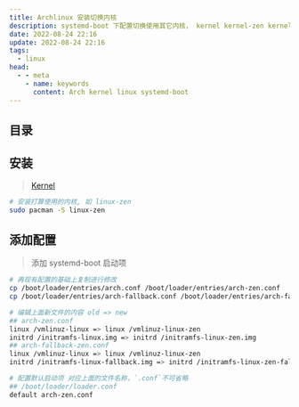 ```yaml
---
title: Archlinux 安装切换内核
description: systemd-boot 下配置切换使用其它内核， kernel kernel-zen kernel-lts  
date: 2022-08-24 22:16
update: 2022-08-24 22:16
tags:
  - linux
head:
  - - meta
    - name: keywords
      content: Arch kernel linux systemd-boot 
---
```


## 目录

## 安装

> [Kernel](https://wiki.archlinux.org/title/Kernel)

```bash
# 安装打算使用的内核, 如 linux-zen
sudo pacman -S linux-zen
```

## 添加配置

> 添加 systemd-boot 启动项

```bash
# 再现有配置的基础上复制进行修改
cp /boot/loader/entries/arch.conf /boot/loader/entries/arch-zen.conf
cp /boot/loader/entries/arch-fallback.conf /boot/loader/entries/arch-fallback-zen.conf

# 编辑上面新文件的内容 old => new
## arch-zen.conf
linux /vmlinuz-linux => linux /vmlinuz-linux-zen
initrd /initramfs-linux.img => initrd /initramfs-linux-zen.img
## arch-fallback-zen.conf
linux /vmlinuz-linux => linux /vmlinuz-linux-zen
initrd /initramfs-linux-fallback.img => initrd /initramfs-linux-zen-fallback.img

# 配置默认启动项 对应上面的文件名称，`.conf`不可省略
## /boot/loader/loader.conf 
default arch-zen.conf
```
